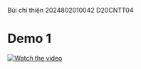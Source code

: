 Bùi chí thiện 
2024802010042
D20CNTT04
# Demo 1

[![Watch the video](https://img.youtube.com/vi/17JlpUoXdCcyksw1XzmSgyCU9C3GV0H6E/0.jpg)](https://drive.google.com/file/d/17JlpUoXdCcyksw1XzmSgyCU9C3GV0H6E/view)
